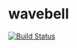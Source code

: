 # wavebell

[![Build Status](https://travis-ci.org/skylerlee/wavebell.svg?branch=master)](https://travis-ci.org/skylerlee/wavebell)
